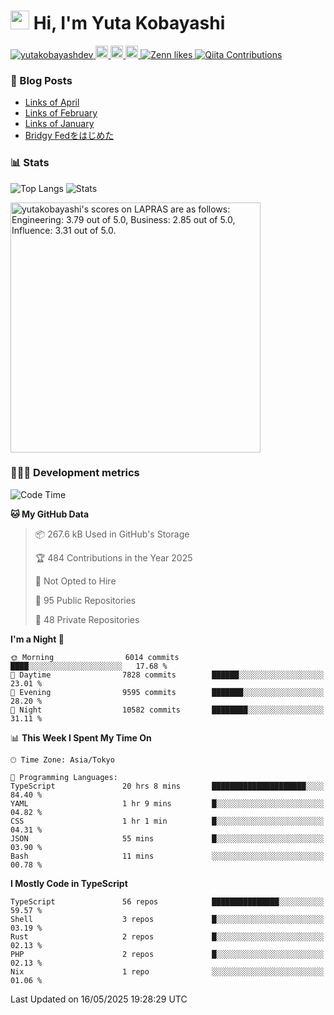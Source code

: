 <h1><img src="https://emojis.slackmojis.com/emojis/images/1613942336/14158/balloons.gif?1613942336" width="30"/> Hi, I'm Yuta Kobayashi</h1>

<p align="left"> 
  <a href="https://github.com/yutakobayashidev/yutakobayashidev/">
    <img src="https://komarev.com/ghpvc/?username=yutakobayashdev" alt="yutakobayashdev" />
  </a>
  <a href="https://mastodon.social/@yutakobayashi">
    <img height="20" src="https://img.shields.io/mastodon/follow/107202517736161782?domain=https%3A%2F%2Fmastodon.social&label=Mastodon&logo=mastodon&style=plastic" />
  </a>
  <a href="https://github.com/yutakobayashidev">
    <img height="20" src="https://img.shields.io/github/followers/yutakobayashidev?label=follow&logo=github&style=flat" />
  </a>
  <a href="https://www.reddit.com/user/yutakobayashi">
    <img height="20" src="https://img.shields.io/reddit/user-karma/combined/yutakobayashi?label=Reddit&logo=reddit&style=flat" />
  </a>
  <a href="https://zenn.dev/yutakobayashi">
    <img src="https://badgen.org/img/zenn/yutakobayashi/likes?style=plastic" alt="Zenn likes" />
  </a>
  <a href="https://qiita.com/yutakobayashi">
    <img src="https://badgen.org/img/qiita/yutakobayashi/contributions?style=plastic" alt="Qiita Contributions" />
  </a>
</p>

### 📕 Blog Posts

<!-- BLOG-POST-LIST:START -->
- [Links of April](https://yutakobayashi.dev/blog/2025-04/)
- [Links of February](https://yutakobayashi.dev/blog/2025-02/)
- [Links of January](https://yutakobayashi.dev/blog/2025-01/)
- [Bridgy Fedをはじめた](https://yutakobayashi.dev/blog/bridgy-fed/)
<!-- BLOG-POST-LIST:END -->

### 📊 Stats

![Top Langs](https://github-readme-stats.vercel.app/api/top-langs/?username=yutakobayashidev)
![Stats](https://github-readme-stats.vercel.app/api?username=yutakobayashidev&count_private=true&show_icons=true&line_height=40)

<!--START_SECTION:lapras-card-->
<p ><a href="https://lapras.com/public/yutakobayashi" target="_blank" rel="noopener noreferrer"><img alt="yutakobayashi's scores on LAPRAS are as follows: Engineering: 3.79 out of 5.0, Business: 2.85 out of 5.0, Influence: 3.31 out of 5.0." src="https://lapras-card-generator.vercel.app/api/svg?e=3.79&b=2.85&i=3.31&b1=%23020e27&b2=%230e5593&i1=%2303102f&i2=%231688bf&l=en" width="400" ></a></p>
<!--END_SECTION:lapras-card-->

### 👩🏻‍💻 Development metrics

<!--START_SECTION:waka-->
![Code Time](http://img.shields.io/badge/Code%20Time-3%2C702%20hrs%202%20mins-blue)

**🐱 My GitHub Data** 

> 📦 267.6 kB Used in GitHub's Storage 
 > 
> 🏆 484 Contributions in the Year 2025
 > 
> 🚫 Not Opted to Hire
 > 
> 📜 95 Public Repositories 
 > 
> 🔑 48 Private Repositories 
 > 
**I'm a Night 🦉** 

```text
🌞 Morning                6014 commits        ████░░░░░░░░░░░░░░░░░░░░░   17.68 % 
🌆 Daytime                7828 commits        ██████░░░░░░░░░░░░░░░░░░░   23.01 % 
🌃 Evening                9595 commits        ███████░░░░░░░░░░░░░░░░░░   28.20 % 
🌙 Night                  10582 commits       ████████░░░░░░░░░░░░░░░░░   31.11 % 
```


📊 **This Week I Spent My Time On** 

```text
🕑︎ Time Zone: Asia/Tokyo

💬 Programming Languages: 
TypeScript               20 hrs 8 mins       █████████████████████░░░░   84.40 % 
YAML                     1 hr 9 mins         █░░░░░░░░░░░░░░░░░░░░░░░░   04.82 % 
CSS                      1 hr 1 min          █░░░░░░░░░░░░░░░░░░░░░░░░   04.31 % 
JSON                     55 mins             █░░░░░░░░░░░░░░░░░░░░░░░░   03.90 % 
Bash                     11 mins             ░░░░░░░░░░░░░░░░░░░░░░░░░   00.78 % 
```

**I Mostly Code in TypeScript** 

```text
TypeScript               56 repos            ███████████████░░░░░░░░░░   59.57 % 
Shell                    3 repos             █░░░░░░░░░░░░░░░░░░░░░░░░   03.19 % 
Rust                     2 repos             █░░░░░░░░░░░░░░░░░░░░░░░░   02.13 % 
PHP                      2 repos             █░░░░░░░░░░░░░░░░░░░░░░░░   02.13 % 
Nix                      1 repo              ░░░░░░░░░░░░░░░░░░░░░░░░░   01.06 % 
```




 Last Updated on 16/05/2025 19:28:29 UTC
<!--END_SECTION:waka-->
